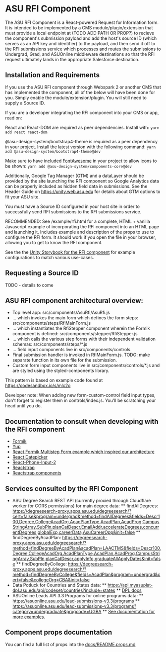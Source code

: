 # ASU RFI Component

The ASU RFI Component is a React-powered Request for Information form. It is
intended to be implemented by a CMS module/plugin/extension that must provide a
local endpoint at (TODO ADD PATH OR PROP?) to recieve the component's
submission payload and add the host's source ID (which serves as an API key and
identifier) to the payload, and then send it off to the RFI submissions service
which processes and routes the submissions to Undergrad, Grad, and ASUOnline
middleware destinations so that the RFI request ultimately lands in the
appropriate Salesforce destination.

## Installation and Requirements

If you use the ASU RFI component through Webspark 2 or another CMS that has
implemented the component, all of the below will have been done for you.
Simply enable the module/extension/plugin. You will still need to supply a
Source ID.

If you are a developer integrating the RFI component into your CMS or app,
read on:

React and React-DOM are required as peer dependencies. Install with:
`yarn add react react-dom`

@asu-design-system/bootstrap4-theme is required as a peer dependency in your
project. Install the latest version with the following command:
`yarn add @asu-design-system/bootstrap4-theme@dev`

Make sure to have included [FontAwesome](https://fontawesome.com/) in your
project to allow icons to be shown:
`yarn add @asu-design-system/components-core@dev`

Additionally, Google Tag Manager (GTM) and a dataLayer should be provided by
the site launching the RFI component so Google Analytics data can be properly
included as hidden field data in submissions. See the Header Guide on
<https://unity.web.asu.edu> for details about GTM options to fit your ASU site.

You must have a Source ID configured in your host site in order to successfully
send RFI submissions to the RFI submissions service.

RECOMMENDED: See /example/rfi.html for a complete, HTML + vanilla Javascript
example of incorporating the RFI component into an HTML page and launching it.
Includes example and description of the props to use to configure the
RFI form. It should work if you open the file in your browser, allowing you
to get to know the RFI component.

See the the [Unity Storybook for the RFI component](https://unity.web.asu.edu/@asu-design-system/app-rfi/index.html?path=/story/uds-asurfi--rfi-default)
for example configurations to match various use-cases.

## Requesting a Source ID
TODO - details to come

## ASU RFI component architectural overview:
* Top level app: src/components/AsuRfi/AsuRfi.js
* ... which invokes the main form which defines the form steps: src/components/steps/RfiMainForm.js
* ... which instantiates the RfiStepper component wherein the Formik component is defined: src/components/stepper/RfiStepper.js
* ... which calls the various step forms with their independent validation schemas: src/components/steps/*.js
* ... field input components live in src/components/controls
* Final submission handler is invoked in RfiMainForm.js. TODO: make separate function in its own file for the submission.
* Custom form input components live in src/components/controls/*.js and are styled using the styled-components library.

This pattern is based on example code found at https://codesandbox.io/s/mlc2o

Developer note: When adding new form-custom-control field input types, don't
forget to register them in controls/index.js. You'll be scratching your head
until you do.

## Documentation to consult when developing with the RFI component
* [Formik](https://jaredpalmer.com/formik/docs/tutorial)
* [Yup](https://github.com/jquense/yup)
* [React Formik Multistep Form example which inspired our architecture](https://codesandbox.io/s/mlc2o)
* [React Datepicker](https://reactdatepicker.com/)
* [React-Phone-Input-2](https://github.com/bl00mber/react-phone-input-2)
* [Reactstrap](https://github.com/reactstrap/reactstrap)
* [Reactstrap components](https://reactstrap.github.io/components/alerts/)

## Services consulted by the RFI Component
* ASU Degree Search REST API (currently proxied through Cloudflare worker for CORS permissions) for main degree data:
** findAllDegrees: <https://degreesearch-proxy.apps.asu.edu/degreesearch/?cert=false&program=undergrad&method=findAllDegrees&fields=Descr100,Degree,CollegeAcadOrg,AcadPlanType,AcadPlan,AcadProg,CampusStringArray,SubPln,planCatDescr,EmailAddr,accelerateDegrees,concurrentDegrees,globalExp,careerData,AsuCareerOpp&init=false>
** findDegreeByAcadPlan: <https://degreesearch-proxy.apps.asu.edu/degreesearch/?method=findDegreeByAcadPlan&acadPlan=LAACTMS&fields=Descr100,Degree,CollegeAcadOrg,AcadPlanType,AcadPlan,AcadProg,CampusStringArray,SubPln,planCatDescr,applyInfo,graduateAllApplyDates&init=false>
** findDegreeByCollege: <https://degreesearch-proxy.apps.asu.edu/degreesearch/?method=findDegreeByCollege&fields=AcadPlan&program=undergrad&cert=false&collegeOrg=CBA&init=false>
* Data Potluck for Countries and States data:
** <https://api.myasuplat-dpl.asu.edu/api/codeset/countries?include=states>
** [DPL docs](https://api.myasuplat-dpl.asu.edu)
* ASUOnline Leads API 3.3 Programs for online programs data:
** <https://asuonline.asu.edu/lead-submissions-v3.3/programs>
** <https://asuonline.asu.edu/lead-submissions-v3.3/programs?category=undergraduate&progcode=UGBA>
** [See documentation for more examples](https://docs.google.com/document/d/1kdIiuipSmbnrcT9gUkeHzCQujwtCdY680ueYhcLaIUw/edit).

## Component props documentation

You can find a full list of props into the [docs/README.props.md](docs/README.props.md)
